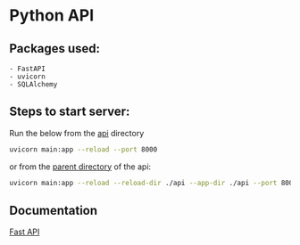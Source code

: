 # Python API

## Packages used:

    - FastAPI
    - uvicorn
    - SQLAlchemy

## Steps to start server:

Run the below from the [api](./api/) directory

```bash
uvicorn main:app --reload --port 8000
```
or from the [parent directory](..) of the api:

```bash
uvicorn main:app --reload --reload-dir ./api --app-dir ./api --port 8000
```


## Documentation

[Fast API]

<!-- References -->
[AvaloniaUI]: https://docs.avaloniaui.net/
[Fast API]: https://fastapi.tiangolo.com/

